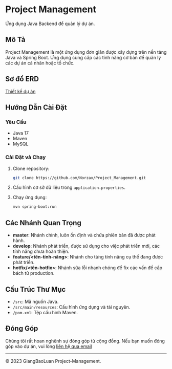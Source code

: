 # Project Management

Ứng dụng Java Backend để quản lý dự án.

## Mô Tả

Project Management là một ứng dụng đơn giản được xây dựng trên nền tảng Java và Spring Boot. Ứng dụng cung cấp các tính năng cơ bản để quản lý các dự án cá nhân hoặc tổ chức.

## Sơ đồ ERD
[Thiết kế dự án](https://drive.google.com/file/d/1QIW9Akdt6hKP1Oe9twGT9sVH1lyzSkzY/view?usp=sharing)

## Hướng Dẫn Cài Đặt

### Yêu Cầu

- Java 17
- Maven
- MySQL

### Cài Đặt và Chạy

1. Clone repository:

    ```bash
    git clone https://github.com/Norzax/Project_Management.git
    ```

2. Cấu hình cơ sở dữ liệu trong `application.properties`.

3. Chạy ứng dụng:

    ```bash
    mvn spring-boot:run
    ```

## Các Nhánh Quan Trọng

- **master**: Nhánh chính, luôn ổn định và chứa phiên bản đã được phát hành.
- **develop**: Nhánh phát triển, được sử dụng cho việc phát triển mới, các tính năng chưa hoàn thiện.
- **feature/<tên-tính-năng>**: Nhánh cho từng tính năng cụ thể đang được phát triển.
- **hotfix/<tên-hotfix>**: Nhánh sửa lỗi nhanh chóng để fix các vấn đề cấp bách từ production.


## Cấu Trúc Thư Mục

- `/src`: Mã nguồn Java.
- `/src/main/resources`: Cấu hình ứng dụng và tài nguyên.
- `/pom.xml`: Tệp cấu hình Maven.

## Đóng Góp

Chúng tôi rất hoan nghênh sự đóng góp từ cộng đồng. Nếu bạn muốn đóng góp vào dự án, vui lòng 
[liên hệ qua email](mailto:giangbaoluan5@.com)

---
© 2023 GiangBaoLuan Project-Management.
